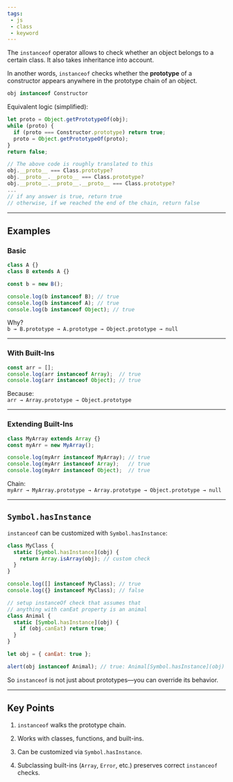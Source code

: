 ```yaml
---
tags: 
 - js
 - class
 - keyword
---
```


The `instanceof` operator allows to check whether an object belongs to a certain class. It also takes inheritance into account.

In another words, `instanceof` checks whether the **prototype** of a constructor appears anywhere in the prototype chain of an object.

```js
obj instanceof Constructor
```

Equivalent logic (simplified):

```js
let proto = Object.getPrototypeOf(obj);
while (proto) {
  if (proto === Constructor.prototype) return true;
  proto = Object.getPrototypeOf(proto);
}
return false;

// The above code is roughly translated to this
obj.__proto__ === Class.prototype?
obj.__proto__.__proto__ === Class.prototype?
obj.__proto__.__proto__.__proto__ === Class.prototype?
...
// if any answer is true, return true
// otherwise, if we reached the end of the chain, return false
```

---

## Examples

### Basic

```js
class A {}
class B extends A {}

const b = new B();

console.log(b instanceof B); // true
console.log(b instanceof A); // true
console.log(b instanceof Object); // true
```

Why?  
`b → B.prototype → A.prototype → Object.prototype → null`

---

### With Built-Ins

```js
const arr = [];
console.log(arr instanceof Array);  // true
console.log(arr instanceof Object); // true
```

Because:  
`arr → Array.prototype → Object.prototype`

---

### Extending Built-Ins

```js
class MyArray extends Array {}
const myArr = new MyArray();

console.log(myArr instanceof MyArray); // true
console.log(myArr instanceof Array);   // true
console.log(myArr instanceof Object);  // true
```

Chain:  
`myArr → MyArray.prototype → Array.prototype → Object.prototype → null`

---

## `Symbol.hasInstance`

`instanceof` can be customized with `Symbol.hasInstance`:

```js
class MyClass {
  static [Symbol.hasInstance](obj) {
    return Array.isArray(obj); // custom check
  }
}

console.log([] instanceof MyClass); // true
console.log({} instanceof MyClass); // false
```

```js
// setup instanceOf check that assumes that
// anything with canEat property is an animal
class Animal {
  static [Symbol.hasInstance](obj) {
    if (obj.canEat) return true;
  }
}

let obj = { canEat: true };

alert(obj instanceof Animal); // true: Animal[Symbol.hasInstance](obj) is called
```

So `instanceof` is not just about prototypes—you can override its behavior.

---

## Key Points

1. `instanceof` walks the prototype chain.
    
2. Works with classes, functions, and built-ins.
    
3. Can be customized via `Symbol.hasInstance`.
    
4. Subclassing built-ins (`Array`, `Error`, etc.) preserves correct `instanceof` checks.
    
